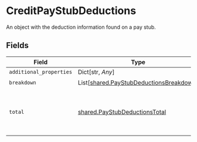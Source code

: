 # CreditPayStubDeductions

An object with the deduction information found on a pay stub.


## Fields

| Field                                                                                        | Type                                                                                         | Required                                                                                     | Description                                                                                  |
| -------------------------------------------------------------------------------------------- | -------------------------------------------------------------------------------------------- | -------------------------------------------------------------------------------------------- | -------------------------------------------------------------------------------------------- |
| `additional_properties`                                                                      | Dict[str, *Any*]                                                                             | :heavy_minus_sign:                                                                           | N/A                                                                                          |
| `breakdown`                                                                                  | List[[shared.PayStubDeductionsBreakdown](../../models/shared/paystubdeductionsbreakdown.md)] | :heavy_check_mark:                                                                           | N/A                                                                                          |
| `total`                                                                                      | [shared.PayStubDeductionsTotal](../../models/shared/paystubdeductionstotal.md)               | :heavy_check_mark:                                                                           | An object representing the total deductions for the pay period                               |